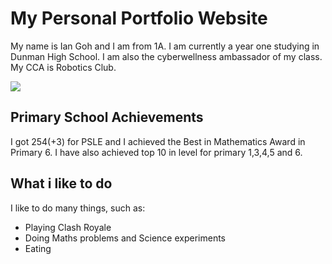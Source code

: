 <!DOCTYPE html>
<html>
  <body>
    <h1>My Personal Portfolio Website</h1>
    <p>My name is Ian Goh and I am from 1A. I am currently a year one studying in Dunman High School. I am also the cyberwellness ambassador of my class. My CCA is Robotics Club.</p>
    <img src="https://i0.wp.com/chscrosscurrents.com/wp-content/uploads/2017/10/robotics-club.jpeg?fit=900%2C380&ssl=1"/>
    <h2>Primary School Achievements</h2>
    <p>I got 254(+3) for PSLE and I achieved the Best in Mathematics Award in Primary 6. I have also achieved top 10 in level for primary 1,3,4,5 and 6.</p>
<h2>What i like to do</h2>
<p>I like to do many things, such as:</p>
<ul>
<li>Playing Clash Royale</li>
<li>Doing Maths problems and Science experiments</li>
<li>Eating</li>
</ul>
</body>
</html>
